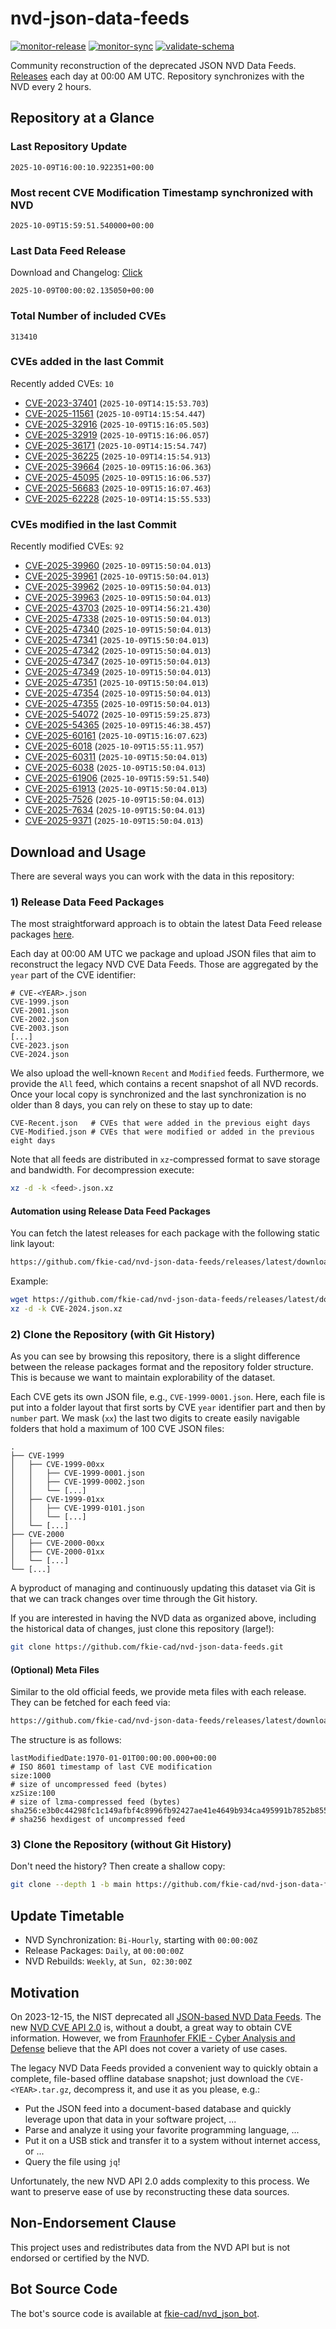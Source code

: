 # nvd-json-data-feeds

[![monitor-release](https://github.com/fkie-cad/nvd-json-data-feeds/actions/workflows/monitor_release.yml/badge.svg)](https://github.com/fkie-cad/nvd-json-data-feeds/actions/workflows/monitor_release.yml)
[![monitor-sync](https://github.com/fkie-cad/nvd-json-data-feeds/actions/workflows/monitor_sync.yml/badge.svg)](https://github.com/fkie-cad/nvd-json-data-feeds/actions/workflows/monitor_sync.yml)
[![validate-schema](https://github.com/fkie-cad/nvd-json-data-feeds/actions/workflows/validate_schema.yml/badge.svg)](https://github.com/fkie-cad/nvd-json-data-feeds/actions/workflows/validate_schema.yml)

Community reconstruction of the deprecated JSON NVD Data Feeds.
[Releases](https://github.com/fkie-cad/nvd-json-data-feeds/releases/latest) each day at 00:00 AM UTC.
Repository synchronizes with the NVD every 2 hours.

## Repository at a Glance

### Last Repository Update

```plain
2025-10-09T16:00:10.922351+00:00
```

### Most recent CVE Modification Timestamp synchronized with NVD

```plain
2025-10-09T15:59:51.540000+00:00
```

### Last Data Feed Release

Download and Changelog: [Click](https://github.com/fkie-cad/nvd-json-data-feeds/releases/latest)

```plain
2025-10-09T00:00:02.135050+00:00
```

### Total Number of included CVEs

```plain
313410
```

### CVEs added in the last Commit

Recently added CVEs: `10`

- [CVE-2023-37401](CVE-2023/CVE-2023-374xx/CVE-2023-37401.json) (`2025-10-09T14:15:53.703`)
- [CVE-2025-11561](CVE-2025/CVE-2025-115xx/CVE-2025-11561.json) (`2025-10-09T14:15:54.447`)
- [CVE-2025-32916](CVE-2025/CVE-2025-329xx/CVE-2025-32916.json) (`2025-10-09T15:16:05.503`)
- [CVE-2025-32919](CVE-2025/CVE-2025-329xx/CVE-2025-32919.json) (`2025-10-09T15:16:06.057`)
- [CVE-2025-36171](CVE-2025/CVE-2025-361xx/CVE-2025-36171.json) (`2025-10-09T14:15:54.747`)
- [CVE-2025-36225](CVE-2025/CVE-2025-362xx/CVE-2025-36225.json) (`2025-10-09T14:15:54.913`)
- [CVE-2025-39664](CVE-2025/CVE-2025-396xx/CVE-2025-39664.json) (`2025-10-09T15:16:06.363`)
- [CVE-2025-45095](CVE-2025/CVE-2025-450xx/CVE-2025-45095.json) (`2025-10-09T15:16:06.537`)
- [CVE-2025-56683](CVE-2025/CVE-2025-566xx/CVE-2025-56683.json) (`2025-10-09T15:16:07.463`)
- [CVE-2025-62228](CVE-2025/CVE-2025-622xx/CVE-2025-62228.json) (`2025-10-09T14:15:55.533`)


### CVEs modified in the last Commit

Recently modified CVEs: `92`

- [CVE-2025-39960](CVE-2025/CVE-2025-399xx/CVE-2025-39960.json) (`2025-10-09T15:50:04.013`)
- [CVE-2025-39961](CVE-2025/CVE-2025-399xx/CVE-2025-39961.json) (`2025-10-09T15:50:04.013`)
- [CVE-2025-39962](CVE-2025/CVE-2025-399xx/CVE-2025-39962.json) (`2025-10-09T15:50:04.013`)
- [CVE-2025-39963](CVE-2025/CVE-2025-399xx/CVE-2025-39963.json) (`2025-10-09T15:50:04.013`)
- [CVE-2025-43703](CVE-2025/CVE-2025-437xx/CVE-2025-43703.json) (`2025-10-09T14:56:21.430`)
- [CVE-2025-47338](CVE-2025/CVE-2025-473xx/CVE-2025-47338.json) (`2025-10-09T15:50:04.013`)
- [CVE-2025-47340](CVE-2025/CVE-2025-473xx/CVE-2025-47340.json) (`2025-10-09T15:50:04.013`)
- [CVE-2025-47341](CVE-2025/CVE-2025-473xx/CVE-2025-47341.json) (`2025-10-09T15:50:04.013`)
- [CVE-2025-47342](CVE-2025/CVE-2025-473xx/CVE-2025-47342.json) (`2025-10-09T15:50:04.013`)
- [CVE-2025-47347](CVE-2025/CVE-2025-473xx/CVE-2025-47347.json) (`2025-10-09T15:50:04.013`)
- [CVE-2025-47349](CVE-2025/CVE-2025-473xx/CVE-2025-47349.json) (`2025-10-09T15:50:04.013`)
- [CVE-2025-47351](CVE-2025/CVE-2025-473xx/CVE-2025-47351.json) (`2025-10-09T15:50:04.013`)
- [CVE-2025-47354](CVE-2025/CVE-2025-473xx/CVE-2025-47354.json) (`2025-10-09T15:50:04.013`)
- [CVE-2025-47355](CVE-2025/CVE-2025-473xx/CVE-2025-47355.json) (`2025-10-09T15:50:04.013`)
- [CVE-2025-54072](CVE-2025/CVE-2025-540xx/CVE-2025-54072.json) (`2025-10-09T15:59:25.873`)
- [CVE-2025-54365](CVE-2025/CVE-2025-543xx/CVE-2025-54365.json) (`2025-10-09T15:46:38.457`)
- [CVE-2025-60161](CVE-2025/CVE-2025-601xx/CVE-2025-60161.json) (`2025-10-09T15:16:07.623`)
- [CVE-2025-6018](CVE-2025/CVE-2025-60xx/CVE-2025-6018.json) (`2025-10-09T15:55:11.957`)
- [CVE-2025-60311](CVE-2025/CVE-2025-603xx/CVE-2025-60311.json) (`2025-10-09T15:50:04.013`)
- [CVE-2025-6038](CVE-2025/CVE-2025-60xx/CVE-2025-6038.json) (`2025-10-09T15:50:04.013`)
- [CVE-2025-61906](CVE-2025/CVE-2025-619xx/CVE-2025-61906.json) (`2025-10-09T15:59:51.540`)
- [CVE-2025-61913](CVE-2025/CVE-2025-619xx/CVE-2025-61913.json) (`2025-10-09T15:50:04.013`)
- [CVE-2025-7526](CVE-2025/CVE-2025-75xx/CVE-2025-7526.json) (`2025-10-09T15:50:04.013`)
- [CVE-2025-7634](CVE-2025/CVE-2025-76xx/CVE-2025-7634.json) (`2025-10-09T15:50:04.013`)
- [CVE-2025-9371](CVE-2025/CVE-2025-93xx/CVE-2025-9371.json) (`2025-10-09T15:50:04.013`)


## Download and Usage

There are several ways you can work with the data in this repository:

### 1) Release Data Feed Packages

The most straightforward approach is to obtain the latest Data Feed release packages [here](https://github.com/fkie-cad/nvd-json-data-feeds/releases/latest).

Each day at 00:00 AM UTC we package and upload JSON files that aim to reconstruct the legacy NVD CVE Data Feeds.
Those are aggregated by the `year` part of the CVE identifier:

```
# CVE-<YEAR>.json
CVE-1999.json
CVE-2001.json
CVE-2002.json
CVE-2003.json
[...]
CVE-2023.json
CVE-2024.json
```

We also upload the well-known `Recent` and `Modified` feeds.
Furthermore, we provide the `All` feed, which contains a recent snapshot of all NVD records.
Once your local copy is synchronized and the last synchronization is no older than 8 days, you can rely on these to stay up to date:

```plain
CVE-Recent.json   # CVEs that were added in the previous eight days
CVE-Modified.json # CVEs that were modified or added in the previous eight days
```

Note that all feeds are distributed in `xz`-compressed format to save storage and bandwidth.
For decompression execute:

```sh
xz -d -k <feed>.json.xz
```

#### Automation using Release Data Feed Packages

You can fetch the latest releases for each package with the following static link layout:

```sh
https://github.com/fkie-cad/nvd-json-data-feeds/releases/latest/download/CVE-<YEAR>.json.xz
```

Example:

```sh
wget https://github.com/fkie-cad/nvd-json-data-feeds/releases/latest/download/CVE-2024.json.xz
xz -d -k CVE-2024.json.xz
```

### 2) Clone the Repository (with Git History)

As you can see by browsing this repository, there is a slight difference between the release packages format and the repository folder structure.
This is because we want to maintain explorability of the dataset.

Each CVE gets its own JSON file, e.g., `CVE-1999-0001.json`.
Here, each file is put into a folder layout that first sorts by CVE `year` identifier part and then by `number` part.
We mask (`xx`) the last two digits to create easily navigable folders that hold a maximum of 100 CVE JSON files:

```plain
.
├── CVE-1999
│   ├── CVE-1999-00xx
│   │   ├── CVE-1999-0001.json
│   │   ├── CVE-1999-0002.json
│   │   └── [...]
│   ├── CVE-1999-01xx
│   │   ├── CVE-1999-0101.json
│   │   └── [...]
│   └── [...]
├── CVE-2000
│   ├── CVE-2000-00xx
│   ├── CVE-2000-01xx
│   └── [...]
└── [...]
```

A byproduct of managing and continuously updating this dataset via Git is that we can track changes over time through the Git history.

If you are interested in having the NVD data as organized above, including the historical data of changes, just clone this repository (large!):

```sh
git clone https://github.com/fkie-cad/nvd-json-data-feeds.git
```

#### (Optional) Meta Files

Similar to the old official feeds, we provide meta files with each release. They can be fetched for each feed via:

```sh
https://github.com/fkie-cad/nvd-json-data-feeds/releases/latest/download/CVE-<YEAR>.meta
```

The structure is as follows:

```plain
lastModifiedDate:1970-01-01T00:00:00.000+00:00                          # ISO 8601 timestamp of last CVE modification
size:1000                                                               # size of uncompressed feed (bytes)
xzSize:100                                                              # size of lzma-compressed feed (bytes)
sha256:e3b0c44298fc1c149afbf4c8996fb92427ae41e4649b934ca495991b7852b855 # sha256 hexdigest of uncompressed feed
```

### 3) Clone the Repository (without Git History)

Don't need the history? Then create a shallow copy:

```sh
git clone --depth 1 -b main https://github.com/fkie-cad/nvd-json-data-feeds.git
```


## Update Timetable

* NVD Synchronization: `Bi-Hourly`, starting with `00:00:00Z`
* Release Packages: `Daily`, at `00:00:00Z`
* NVD Rebuilds: `Weekly`, at `Sun, 02:30:00Z`


## Motivation

On 2023-12-15, the NIST deprecated all [JSON-based NVD Data Feeds](https://nvd.nist.gov/vuln/data-feeds#divRetirementBanner-1).
The new [NVD CVE API 2.0](https://nvd.nist.gov/developers/vulnerabilities) is, without a doubt, a great way to obtain CVE information.
However, we from [Fraunhofer FKIE - Cyber Analysis and Defense](https://www.fkie.fraunhofer.de/en/departments/cad.html) believe that the API does not cover a variety of use cases.

The legacy NVD Data Feeds provided a convenient way to quickly obtain a complete, file-based offline database snapshot; just download the `CVE-<YEAR>.tar.gz`, decompress it, and use it as you please, e.g.:

- Put the JSON feed into a document-based database and quickly leverage upon that data in your software project, ...
- Parse and analyze it using your favorite programming language, ...
- Put it on a USB stick and transfer it to a system without internet access, or ...
- Query the file using `jq`!

Unfortunately, the new NVD API 2.0 adds complexity to this process.
We want to preserve ease of use by reconstructing these data sources.

## Non-Endorsement Clause

This project uses and redistributes data from the NVD API but is not endorsed or certified by the NVD.

## Bot Source Code

The bot's source code is available at [fkie-cad/nvd\_json\_bot](https://github.com/fkie-cad/nvd_json_bot).